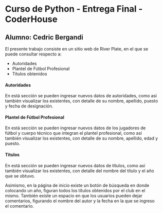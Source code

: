 # Curso de Python - Entrega Final - CoderHouse
## Alumno: Cedric Bergandi

El presente trabajo consiste en un sitio web de River Plate, en el que se puede consultar respecto a:
- Autoridades
- Plantel de Fútbol Profesional
- Títulos obtenidos

#### Autoridades
En está sección se pueden ingresar nuevos datos de autoridades, como así también visualizar los existentes, con detalle de su nombre, apellido, puesto y fecha de designación. 

#### Plantel de Fútbol Profesional
En está sección se pueden ingresar nuevos datos de los jugadores de fútbol y cuerpo técnico que integran el plantel profesional, como así también visualizar los existentes, con detalle de su nombre, apellido, edad y puesto.

#### Títulos
En está sección se pueden ingresar nuevos datos de títulos, como así también visualizar los existentes, con detalle del nombre del título y el año que se obtuvo.


Asimismo, en la página de inicio existe un botón de búsqueda en donde colocando un año, figuran todos los títulos obtenidos por el club en el mismo. También existe un espacio en que los usuarios pueden dejar comentarios, figurando el nombre del autor y la fecha en la que se ingreso el comentario.